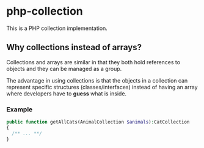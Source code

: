 # php-collection
This is a PHP collection implementation.

## Why collections instead of arrays?
Collections and arrays are similar in that they both hold references to objects and they can be managed as a group.

The advantage in using collections is that the objects in a collection can represent specific structures (classes/interfaces) instead of having an array where developers have to **guess** what is inside.

### Example
```PHP
public function getAllCats(AnimalCollection $animals):CatCollection
{
  /** ... **/
}
```
